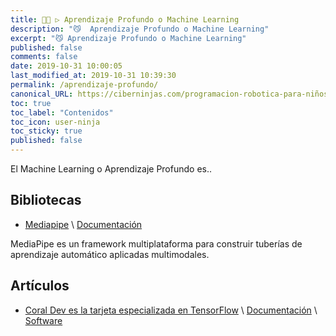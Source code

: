 ```yaml
---
title: 👨‍💻 ▷ Aprendizaje Profundo o Machine Learning
description: "😼  Aprendizaje Profundo o Machine Learning"
excerpt: "😼 Aprendizaje Profundo o Machine Learning"
published: false
comments: false
date: 2019-10-31 10:00:05
last_modified_at: 2019-10-31 10:39:30
permalink: /aprendizaje-profundo/
canonical_URL: https://ciberninjas.com/programacion-robotica-para-niños/
toc: true
toc_label: "Contenidos"
toc_icon: user-ninja
toc_sticky: true
published: false
---
```


El Machine Learning o Aprendizaje Profundo es.. 

## Bibliotecas

* [Mediapipe](https://github.com/google/mediapipe) \ [Documentación](https://mediapipe.readthedocs.io/en/latest/)

MediaPipe es un framework multiplataforma para construir tuberías de aprendizaje automático aplicadas multimodales.

## Artículos

* [Coral Dev es la tarjeta especializada en TensorFlow](https://www.electronicosonline.com/coral-dev-es-la-tarjeta-especializada-en-tensorFlow/) \ [Documentación](https://coral.withgoogle.com/docs/) \ [Software](https://coral.withgoogle.com/software/)
